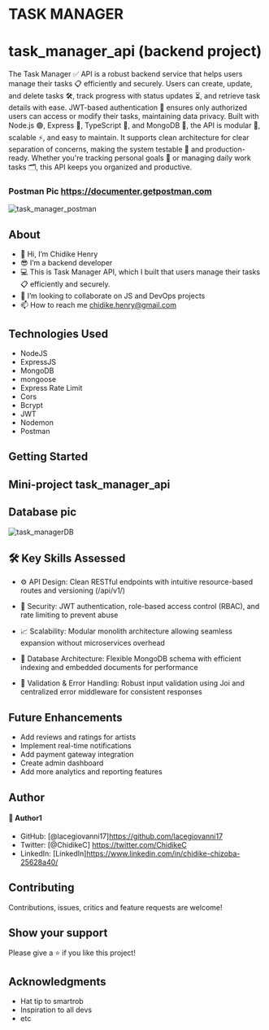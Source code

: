 # TASK MANAGER
# task_manager_api (backend project)
The Task Manager ✅ API is a robust backend service that helps users manage their tasks 📋 efficiently and securely.
Users can create, update, and delete tasks 🛠️, track progress with status updates ⏳, and retrieve task details with ease.
JWT-based authentication 🔐 ensures only authorized users can access or modify their tasks, maintaining data privacy.
Built with Node.js 🟢, Express 🚀, TypeScript 📜, and MongoDB 🍃, the API is modular 🧱, scalable ⚡, and easy to maintain.
It supports clean architecture for clear separation of concerns, making the system testable 🧪 and production-ready.
Whether you're tracking personal goals 🎯 or managing daily work tasks 🗂️, this API keeps you organized and productive.

### Postman Pic https://documenter.getpostman.com
![task_manager_postman](https://github.com/user-attachments/assets/851e6469-e25e-4718-9f8e-14b9425f1fc7)



## About 
* 👋 Hi, I’m Chidike Henry
* 😎 I’m a backend developer
* 💻 This is Task Manager API, which I built that users manage their tasks 📋 efficiently and securely.
* 💞️ I’m looking to collaborate on JS and DevOps projects
* 📫 How to reach me chidike.henry@gmail.com 

## Technologies Used
* NodeJS
* ExpressJS
* MongoDB
* mongoose
* Express Rate Limit
* Cors
* Bcrypt
* JWT
* Nodemon
* Postman 

## Getting Started
## Mini-project   task_manager_api 

## Database pic 
![task_managerDB](https://github.com/user-attachments/assets/f4c373a5-e387-451f-8819-fe3d564a611e)


## 🛠️ Key Skills Assessed

* ⚙️ API Design: Clean RESTful endpoints with intuitive resource-based routes and versioning (/api/v1/)

* 🔐 Security: JWT authentication, role-based access control (RBAC), and rate limiting to prevent abuse

* 📈 Scalability: Modular monolith architecture allowing seamless expansion without microservices overhead

* 🧠 Database Architecture: Flexible MongoDB schema with efficient indexing and embedded documents for performance

* 🧪 Validation & Error Handling: Robust input validation using Joi and centralized error middleware for consistent responses  

## Future Enhancements
* Add reviews and ratings for artists
* Implement real-time notifications
* Add payment gateway integration
* Create admin dashboard
* Add more analytics and reporting features

## Author
#### 👤 Author1
- GitHub: [@lacegiovanni17]https://github.com/lacegiovanni17
- Twitter: [@ChidikeC] https://twitter.com/ChidikeC
- LinkedIn: [LinkedIn]https://www.linkedin.com/in/chidike-chizoba-25628a40/

## Contributing 
Contributions, issues, critics and feature requests are welcome!

## Show your support
Please give a ⭐️ if you like this project! 

## Acknowledgments
- Hat tip to smartrob
- Inspiration to all devs
- etc
